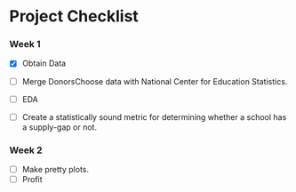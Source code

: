 Project Checklist
===

### Week 1

- [x] Obtain Data
- [ ] Merge DonorsChoose data with National Center for Education Statistics.
- [ ] EDA
- [ ] Create a statistically sound metric for determining whether a school has a supply-gap or not.


### Week 2

- [ ] Make pretty plots.
- [ ] Profit

